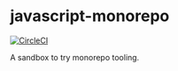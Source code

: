 # javascript-monorepo
[![CircleCI](https://circleci.com/gh/bastoche/javascript-monorepo.svg?style=svg)](https://circleci.com/gh/bastoche/javascript-monorepo)

A sandbox to try monorepo tooling.
